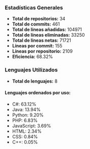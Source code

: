 <!-- #stats -->
### Estadísticas Generales
- **Total de repositorios:** 34
- **Total de commits:** 461
- **Total de líneas añadidas:** 104971
- **Total de líneas eliminadas:** 33250
- **Total de líneas netas:** 71721
- **Líneas por commit:** 155
- **Líneas por repositorio:** 2109
- **Eficiencia:** 68.32%

### Lenguajes Utilizados
- **Total de lenguajes:** 8
#### Lenguajes ordenados por uso:
  - C#: 63.12%
  - Java: 13.94%
  - Python: 9.20%
  - PHP: 6.83%
  - JavaScript: 3.69%
  - HTML: 2.34%
  - CSS: 0.84%
  - C++: 0.05%
<!-- #/stats -->

<!-- #process -->
<!--
	cores: 4
	runtime: 109.43278741836548s
-->
<!-- #/process -->
